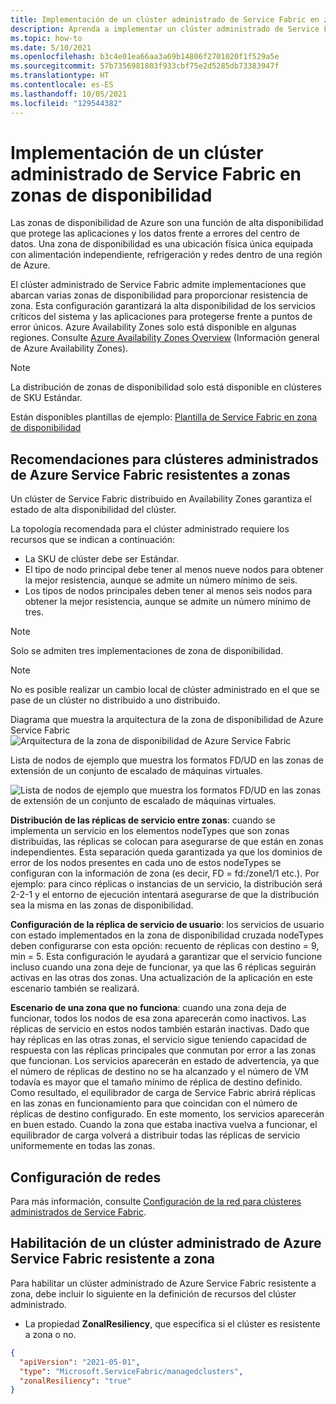 ```yaml
---
title: Implementación de un clúster administrado de Service Fabric en zonas de disponibilidad
description: Aprenda a implementar un clúster administrado de Service Fabric en zonas de disponibilidad y a configurarlo en una plantilla de ARM.
ms.topic: how-to
ms.date: 5/10/2021
ms.openlocfilehash: b3c4e01ea66aa3a69b14806f2701020f1f529a5e
ms.sourcegitcommit: 57b7356981803f933cbf75e2d5285db73383947f
ms.translationtype: HT
ms.contentlocale: es-ES
ms.lasthandoff: 10/05/2021
ms.locfileid: "129544382"
---
```

# <a name="deploy-a-service-fabric-managed-cluster-across-availability-zones"></a>Implementación de un clúster administrado de Service Fabric en zonas de disponibilidad

Las zonas de disponibilidad de Azure son una función de alta disponibilidad que protege las aplicaciones y los datos frente a errores del centro de datos. Una zona de disponibilidad es una ubicación física única equipada con alimentación independiente, refrigeración y redes dentro de una región de Azure.

El clúster administrado de Service Fabric admite implementaciones que abarcan varias zonas de disponibilidad para proporcionar resistencia de zona. Esta configuración garantizará la alta disponibilidad de los servicios críticos del sistema y las aplicaciones para protegerse frente a puntos de error únicos. Azure Availability Zones solo está disponible en algunas regiones. Consulte [Azure Availability Zones Overview](../availability-zones/az-overview.md) (Información general de Azure Availability Zones).

>[!NOTE]
>La distribución de zonas de disponibilidad solo está disponible en clústeres de SKU Estándar.

Están disponibles plantillas de ejemplo: [Plantilla de Service Fabric en zona de disponibilidad](https://github.com/Azure-Samples/service-fabric-cluster-templates)

## <a name="recommendations-for-zone-resilient-azure-service-fabric-managed-clusters"></a>Recomendaciones para clústeres administrados de Azure Service Fabric resistentes a zonas
Un clúster de Service Fabric distribuido en Availability Zones garantiza el estado de alta disponibilidad del clúster. 

La topología recomendada para el clúster administrado requiere los recursos que se indican a continuación:

* La SKU de clúster debe ser Estándar.
* El tipo de nodo principal debe tener al menos nueve nodos para obtener la mejor resistencia, aunque se admite un número mínimo de seis.
* Los tipos de nodos principales deben tener al menos seis nodos para obtener la mejor resistencia, aunque se admite un número mínimo de tres.

>[!NOTE]
>Solo se admiten tres implementaciones de zona de disponibilidad.

>[!NOTE]
> No es posible realizar un cambio local de clúster administrado en el que se pase de un clúster no distribuido a uno distribuido.

Diagrama que muestra la arquitectura de la zona de disponibilidad de Azure Service Fabric ![Arquitectura de la zona de disponibilidad de Azure Service Fabric][sf-multi-az-arch]

Lista de nodos de ejemplo que muestra los formatos FD/UD en las zonas de extensión de un conjunto de escalado de máquinas virtuales.

 ![Lista de nodos de ejemplo que muestra los formatos FD/UD en las zonas de extensión de un conjunto de escalado de máquinas virtuales.][sfmc-multi-az-nodes]

**Distribución de las réplicas de servicio entre zonas**: cuando se implementa un servicio en los elementos nodeTypes que son zonas distribuidas, las réplicas se colocan para asegurarse de que están en zonas independientes. Esta separación queda garantizada ya que los dominios de error de los nodos presentes en cada uno de estos nodeTypes se configuran con la información de zona (es decir, FD = fd:/zone1/1 etc.). Por ejemplo: para cinco réplicas o instancias de un servicio, la distribución será 2-2-1 y el entorno de ejecución intentará asegurarse de que la distribución sea la misma en las zonas de disponibilidad.

**Configuración de la réplica de servicio de usuario**: los servicios de usuario con estado implementados en la zona de disponibilidad cruzada nodeTypes deben configurarse con esta opción: recuento de réplicas con destino = 9, min = 5. Esta configuración le ayudará a garantizar que el servicio funcione incluso cuando una zona deje de funcionar, ya que las 6 réplicas seguirán activas en las otras dos zonas. Una actualización de la aplicación en este escenario también se realizará.

**Escenario de una zona que no funciona**: cuando una zona deja de funcionar, todos los nodos de esa zona aparecerán como inactivos. Las réplicas de servicio en estos nodos también estarán inactivas. Dado que hay réplicas en las otras zonas, el servicio sigue teniendo capacidad de respuesta con las réplicas principales que conmutan por error a las zonas que funcionan. Los servicios aparecerán en estado de advertencia, ya que el número de réplicas de destino no se ha alcanzado y el número de VM todavía es mayor que el tamaño mínimo de réplica de destino definido. Como resultado, el equilibrador de carga de Service Fabric abrirá réplicas en las zonas en funcionamiento para que coincidan con el número de réplicas de destino configurado. En este momento, los servicios aparecerán en buen estado. Cuando la zona que estaba inactiva vuelva a funcionar, el equilibrador de carga volverá a distribuir todas las réplicas de servicio uniformemente en todas las zonas.

## <a name="networking-configuration"></a>Configuración de redes
Para más información, consulte [Configuración de la red para clústeres administrados de Service Fabric](./how-to-managed-cluster-networking.md).

## <a name="enabling-a-zone-resilient-azure-service-fabric-managed-cluster"></a>Habilitación de un clúster administrado de Azure Service Fabric resistente a zona
Para habilitar un clúster administrado de Azure Service Fabric resistente a zona, debe incluir lo siguiente en la definición de recursos del clúster administrado.

* La propiedad **ZonalResiliency**, que especifica si el clúster es resistente a zona o no.

```json
{
  "apiVersion": "2021-05-01",
  "type": "Microsoft.ServiceFabric/managedclusters",
  "zonalResiliency": "true"
}
```
[sf-architecture]: ./media/service-fabric-cross-availability-zones/sf-cross-az-topology.png
[sf-architecture]: ./media/service-fabric-cross-availability-zones/sf-cross-az-topology.png
[sf-multi-az-arch]: ./media/service-fabric-cross-availability-zones/sf-multi-az-topology.png
[sfmc-multi-az-nodes]: ./media/how-to-managed-cluster-availability-zones/sfmc-multi-az-nodes.png
